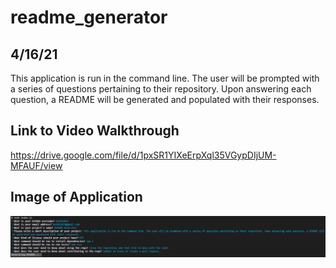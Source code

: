 # readme_generator

## 4/16/21

This application is run in the command line. The user will be prompted with a series of questions pertaining to their repository. Upon answering each question, a README will be generated and populated with their responses.

## Link to Video Walkthrough

https://drive.google.com/file/d/1pxSR1YIXeErpXql35VGypDIjUM-MFAUF/view

## Image of Application

![Command line text](./images/sample.png)